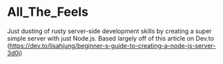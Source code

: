 # All_The_Feels

Just dusting of rusty server-side development skills by creating a super simple server with just Node.js. Based largely off of this article on Dev.to (https://dev.to/lisahjung/beginner-s-guide-to-creating-a-node-js-server-3d0j)
